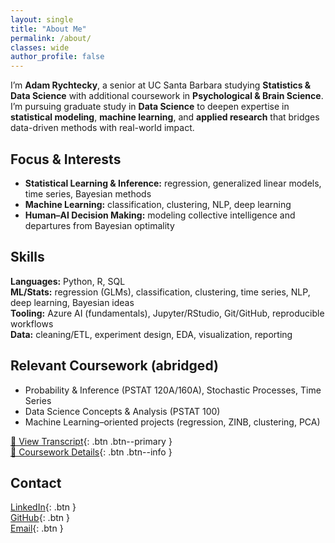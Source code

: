 ```yaml
---
layout: single
title: "About Me"
permalink: /about/
classes: wide
author_profile: false
---
```


I’m **Adam Rychtecky**, a senior at UC Santa Barbara studying **Statistics & Data Science** with additional coursework in **Psychological & Brain Science**. I’m pursuing graduate study in **Data Science** to deepen expertise in **statistical modeling**, **machine learning**, and **applied research** that bridges data-driven methods with real-world impact.

## Focus & Interests
- **Statistical Learning & Inference:** regression, generalized linear models, time series, Bayesian methods  
- **Machine Learning:** classification, clustering, NLP, deep learning  
- **Human–AI Decision Making:** modeling collective intelligence and departures from Bayesian optimality

## Skills
**Languages:** Python, R, SQL  
**ML/Stats:** regression (GLMs), classification, clustering, time series, NLP, deep learning, Bayesian ideas  
**Tooling:** Azure AI (fundamentals), Jupyter/RStudio, Git/GitHub, reproducible workflows  
**Data:** cleaning/ETL, experiment design, EDA, visualization, reporting

## Relevant Coursework (abridged)
- Probability & Inference (PSTAT 120A/160A), Stochastic Processes, Time Series  
- Data Science Concepts & Analysis (PSTAT 100)  
- Machine Learning–oriented projects (regression, ZINB, clustering, PCA)

[📄 View Transcript](/assets/transcript.pdf){: .btn .btn--primary }  
[📘 Coursework Details](/coursework/){: .btn .btn--info }

## Contact
[LinkedIn](https://www.linkedin.com/in/adam-rychtecky-4a360130a){: .btn }  
[GitHub](https://github.com/AdamRychtecky8){: .btn }  
[Email](mailto:adam.rychtecky@outlook.com){: .btn }
